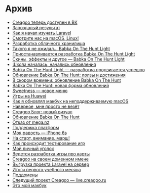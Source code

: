 # Архив

- <a href="/more/archive/creagoo-is-now-available-in-vk/" class="link">Creagoo теперь доступен в ВК</a>
- <a href="/more/archive/belated-result/" class="link">Запоздалый результат</a>
- <a href="/more/archive/how-i-started-learning-laravel/" class="link">Как я начал изучать Laravel</a>
- <a href="/more/archive/watch-us-on-macos-linux/" class="link">Смотрите нас на macOS, Linux!</a>
- <a href="/more/archive/cloud-storage-development/" class="link">Разработка облачного хранилища</a>
- <a href="/more/archive/i-didnt-expect-this-babka-on-the-hunt-light/" class="link">Такого я не ожидал... Babka On The Hunt Light</a>
- <a href="/more/archive/the-development-of-the-babka-on-the-hunt-light-is-suspended/" class="link">Приостанавливается разработка Babka On The Hunt Light</a>
- <a href="/more/archive/skins-effects-and-more-babka-on-the-hunt-light/" class="link">Скины, эффекты и другое — Babka On The Hunt Light</a>
- <a href="/more/archive/school-has-started-updates-have-begun/" class="link">Школа началась, начались обновления</a>
- <a href="/more/archive/babka-on-the-hunt-light-development-is-progressing-successfully/" class="link">Babka On The Hunt Light — разработка продвигается успешно</a>
- <a href="/more/archive/babka-on-the-hunt-update-lolzas-and-achievements/" class="link">Обновление Babka On The Hunt: лолзы и достижения</a>
- <a href="/more/archive/coming-soon-update-babka-on-the-hunt/" class="link">В скором времени: обновление Babka On The Hunt</a>
- <a href="/more/archive/babka-on-the-hunt-a-new-form-of-updates/" class="link">Babka On The Hunt: новая форма обновлений</a>
- <a href="/more/archive/sweetness-new-menu/" class="link">Sweetness — новое меню</a>
- <a href="/more/archive/games-on-huawei/" class="link">Игры на Huawei</a>
- <a href="/more/archive/how-i-upgraded-my-macbook-to-an-unsupported-macos/" class="link">Как я обновлял макбук на неподдерживаемую macOS</a>
- <a href="/more/archive/i-guess-im-just-unlucky/" class="link">Наверное, мне просто не везёт</a>
- <a href="/more/archive/creagoo-blog-new-visual/" class="link">Creagoo Блог: новый визуал</a>
- <a href="/more/archive/update-babka-on-the-hunt/" class="link">Обновление Babka On The Hunt</a>
- <a href="/more/archive/refusal-from-mega-nz/" class="link">Отказ от mega.nz</a>
- <a href="/more/archive/platform-support/" class="link">Поддержка платформ</a>
- <a href="/more/archive/my-joy-iphone-6s/" class="link">Моя радость — iPhone 6s</a>
- <a href="/more/archive/to-the-start-attention-march/" class="link">На старт, внимание, марш!</a>
- <a href="/more/archive/how-does-game-testing-work/" class="link">Как происходит тестирование игр</a>
- <a href="/more/archive/my-personal-corner/" class="link">Мой личный уголок</a>
- <a href="/more/archive/game-about-cards-is-being-developed/" class="link">Ведется разработка игры про карты</a>
- <a href="/more/archive/creagoo-on-your-domain-name/" class="link">Creagoo на своем доменном имене</a>
- <a href="/more/archive/uploading-the-laravel-project-to-the-server/" class="link">Выгрузка проекта Laravel на сервер</a>
- <a href="/more/archive/results-of-the-first-academic-month/" class="link">Итоги первого учебного месяца</a>
- <a href="/more/archive/subdomains/" class="link">Поддомены</a>
- <a href="/more/archive/the-next-creagoo-project-live-creagoo-ru/" class="link">Следущий проект Creagoo — live.creagoo.ru</a>
- <a href="/more/archive/this-is-my-macbook/" class="link">Это мой макбук</a>
